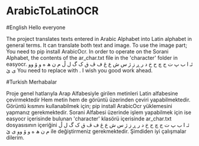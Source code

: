 # ArabicToLatinOCR

#English
Hello everyone

The project translates texts entered in Arabic Alphabet into Latin alphabet in general terms.
It can translate both text and image. To use the image part;
You need to pip install ArabicOcr.
In order to operate on the Sorani Alphabet, the contents of the ar_char.txt file in the 'character' folder in easyocr.
ئـ
ا
ب
پ
ت
ج
چ
ح
خ
د
ر
ڕ
ز
ژ
س
ش
ع
غ
ف
ڤ
ق
ک
گ
ل
ڵ
م
ن
ھ
ە
و
ۆ
وو
ی
ێ
 You need to replace with . I wish you good work ahead.
 
 
 #Turkish
 Merhabalar

Proje genel hatlarıyla Arap Alfabesiyle girilen metinleri Latin alfabesine çevirmektedir
Hem metin hem de görüntü üzerinden çeviri yapabilmektedir. Görüntü kısmını kullanabilmek için;
pip install ArabicOcr yüklemesini yapmanız gerekmektedir. 
Sorani Alfabesi üzerinde işlem yapabilmek için ise easyocr içerisinde bulunan 'character' klasörü içerisinde ar_char.txt dosyasısının içeriğini
ئـ
ا
ب
پ
ت
ج
چ
ح
خ
د
ر
ڕ
ز
ژ
س
ش
ع
غ
ف
ڤ
ق
ک
گ
ل
ڵ
م
ن
ھ
ە
و
ۆ
وو
ی
ێ
 ile değiştirmeniz gerekmektedir. Şimdiden iyi çalışmalar dilerim.
